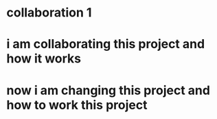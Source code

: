 # collaboration 1
# i am collaborating this project and how it works
# now i am changing this project and how to work this project
